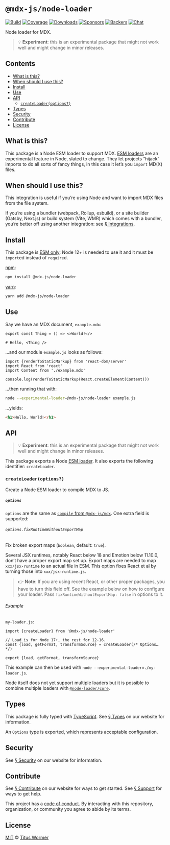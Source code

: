 # `@mdx-js/node-loader`

[![Build][build-badge]][build]
[![Coverage][coverage-badge]][coverage]
[![Downloads][downloads-badge]][downloads]
[![Sponsors][sponsors-badge]][collective]
[![Backers][backers-badge]][collective]
[![Chat][chat-badge]][chat]

Node loader for MDX.

<!-- more -->

> 💡 **Experiment**: this is an experimental package that might not work
> well and might change in minor releases.

## Contents

*   [What is this?](#what-is-this)
*   [When should I use this?](#when-should-i-use-this)
*   [Install](#install)
*   [Use](#use)
*   [API](#api)
    *   [`createLoader(options?)`](#createloaderoptions)
*   [Types](#types)
*   [Security](#security)
*   [Contribute](#contribute)
*   [License](#license)

## What is this?

This package is a Node ESM loader to support MDX.
[ESM loaders][loader] are an experimental feature in Node, slated to change.
They let projects “hijack” imports to do all sorts of fancy things, in this
case it let’s you `import` MD(X) files.

## When should I use this?

This integration is useful if you’re using Node and want to import MDX files
from the file system.

If you’re using a bundler (webpack, Rollup, esbuild), or a site builder (Gatsby,
Next.js) or build system (Vite, WMR) which comes with a bundler, you’re better
off using another integration: see
[§ Integrations][integrations].

## Install

This package is [ESM only][esm]:
Node 12+ is needed to use it and it must be `import`ed instead of `require`d.

[npm][]:

```sh
npm install @mdx-js/node-loader
```

[yarn][]:

```sh
yarn add @mdx-js/node-loader
```

## Use

Say we have an MDX document, `example.mdx`:

```mdx
export const Thing = () => <>World!</>

# Hello, <Thing />
```

…and our module `example.js` looks as follows:

```tsx
import {renderToStaticMarkup} from 'react-dom/server'
import React from 'react'
import Content from './example.mdx'

console.log(renderToStaticMarkup(React.createElement(Content)))
```

…then running that with:

```sh
node --experimental-loader=@mdx-js/node-loader example.js
```

…yields:

```html
<h1>Hello, World!</h1>
```

## API

> 💡 **Experiment**: this is an experimental package that might not work
> well and might change in minor releases.

This package exports a Node [ESM loader][loader].
It also exports the following identifier: `createLoader`.

### `createLoader(options?)`

Create a Node ESM loader to compile MDX to JS.

##### `options`

`options` are the same as [`compile` from `@mdx-js/mdx`][options].
One extra field is supported:

###### `options.fixRuntimeWithoutExportMap`

Fix broken export maps (`boolean`, default: `true`).

Several JSX runtimes, notably React below 18 and Emotion below 11.10.0, don’t
have a proper export map set up.
Export maps are needed to map `xxx/jsx-runtime` to an actual file in ESM.
This option fixes React et al by turning those into `xxx/jsx-runtime.js`.

> 👉 **Note**: If you are using recent React, or other proper packages, you
> have to turn this field off.
> See the example below on how to configure your loader.
> Pass `fixRuntimeWithoutExportMap: false` in options to it.

###### Example

`my-loader.js`:

```tsx
import {createLoader} from '@mdx-js/node-loader'

// Load is for Node 17+, the rest for 12-16.
const {load, getFormat, transformSource} = createLoader(/* Options… */)

export {load, getFormat, transformSource}
```

This example can then be used with `node --experimental-loader=./my-loader.js`.

Node itself does not yet support multiple loaders but it is possible to combine
multiple loaders with [`@node-loader/core`][node-loader-core].

## Types

This package is fully typed with [TypeScript][].
See [§ Types][types] on our website for information.

An `Options` type is exported, which represents acceptable configuration.

## Security

See [§ Security][security] on our website for information.

## Contribute

See [§ Contribute][contribute] on our website for ways to get started.
See [§ Support][support] for ways to get help.

This project has a [code of conduct][coc].
By interacting with this repository, organization, or community you agree to
abide by its terms.

## License

[MIT][] © [Titus Wormer][author]

[build-badge]: https://github.com/mdx-js/mdx/workflows/main/badge.svg

[build]: https://github.com/mdx-js/mdx/actions

[coverage-badge]: https://img.shields.io/codecov/c/github/mdx-js/mdx/main.svg

[coverage]: https://codecov.io/github/mdx-js/mdx

[downloads-badge]: https://img.shields.io/npm/dm/@mdx-js/node-loader.svg

[downloads]: https://www.npmjs.com/package/@mdx-js/node-loader

[sponsors-badge]: https://opencollective.com/unified/sponsors/badge.svg

[backers-badge]: https://opencollective.com/unified/backers/badge.svg

[collective]: https://opencollective.com/unified

[chat-badge]: https://img.shields.io/badge/chat-discussions-success.svg

[chat]: https://github.com/mdx-js/mdx/discussions

[npm]: https://docs.npmjs.com/cli/install

[yarn]: https://classic.yarnpkg.com/docs/cli/add/

[contribute]: https://mdxjs.com/community/contribute/

[support]: https://mdxjs.com/community/support/

[coc]: https://github.com/mdx-js/.github/blob/main/code-of-conduct.md

[mit]: https://github.com/mdx-js/mdx/blob/main/packages/node-loader/license

[author]: https://wooorm.com

[loader]: https://nodejs.org/api/esm.html#esm_loaders

[integrations]: https://mdxjs.com/getting-started/#integrations

[esm]: https://gist.github.com/sindresorhus/a39789f98801d908bbc7ff3ecc99d99c

[types]: https://mdxjs.com/getting-started/#types

[security]: https://mdxjs.com/getting-started/#security

[options]: https://mdxjs.com/packages/mdx/#compilefile-options

[typescript]: https://www.typescriptlang.org

[node-loader-core]: https://github.com/node-loader/node-loader-core

